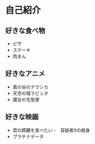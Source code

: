 # 自己紹介


## 好きな食べ物

- ピザ
- ステーキ
- 肉まん


## 好きなアニメ

- 風の谷のナウシカ
- 天空の城ラピュタ
- 魔女の宅急便


## 好きな映画

- 君の膵臓を食べたい
-　容疑者Xの献身
- プラチナデータ

